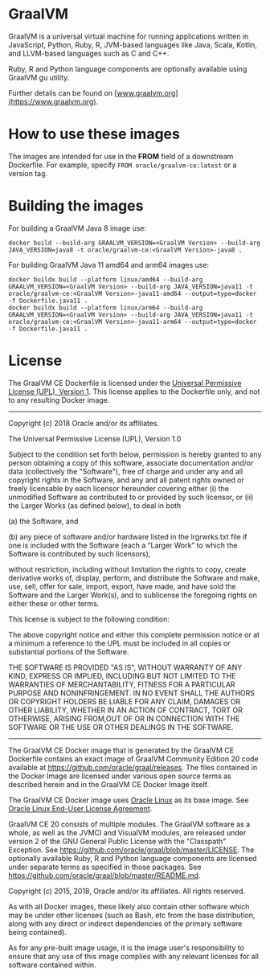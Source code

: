 
# GraalVM

GraalVM is a universal virtual machine for running applications written in JavaScript, Python, Ruby, R, JVM-based languages like Java, Scala, Kotlin, and LLVM-based languages such as C and C++.

Ruby, R and Python language components are optionally available using GraalVM gu utility.

Further details can be found on [www.graalvm.org](https://www.graalvm.org).


# How to use these images

The images are intended for use in the **FROM** field of a downstream Dockerfile. For example, specify `FROM oracle/graalvm-ce:latest` or a version tag.

# Building the images

For building a GraalVM Java 8 image use:

```
docker build --build-arg GRAALVM_VERSION=<GraalVM Version> --build-arg JAVA_VERSION=java8 -t oracle/graalvm-ce:<GraalVM Version>-java8 .
```

For building GraalVM Java 11 amd64 and arm64 images use:

```
docker buildx build --platform linux/amd64 --build-arg GRAALVM_VERSION=<GraalVM Version> --build-arg JAVA_VERSION=java11 -t oracle/graalvm-ce:<GraalVM Version>-java11-amd64 --output=type=docker -f Dockerfile.java11 .
docker buildx build --platform linux/arm64 --build-arg GRAALVM_VERSION=<GraalVM Version> --build-arg JAVA_VERSION=java11 -t oracle/graalvm-ce:<GraalVM Version>-java11-arm64 --output=type=docker -f Dockerfile.java11 .
```

# License
The GraalVM CE Dockerfile is licensed under the [Universal Permissive License (UPL), Version 1](https://opensource.org/licenses/UPL).  This license applies to the Dockerfile only, and not to any resulting Docker image.

**********************************************
	
Copyright (c) 2018 Oracle and/or its affiliates.

The Universal Permissive License (UPL), Version 1.0

Subject to the condition set forth below, permission is hereby granted to any person obtaining a copy of this software, associate documentation and/or data (collectively the "Software"), free of charge and under any and all copyright rights in the Software, and any and all patent rights owned or freely licensable by each licensor hereunder covering either (i) the unmodified Software as contributed to or provided by such licensor, or (ii) the Larger Works (as defined below), to deal in both

(a) the Software, and 

(b) any piece of software and/or hardware listed in the lrgrwrks.txt file if one is included with the Software (each a “Larger Work” to which the Software is contributed by such licensors), 

without restriction, including without limitation the rights to copy, create derivative works of, display, perform, and distribute the Software and make, use, sell, offer for sale, import, export, have made, and have sold the Software and the Larger Work(s), and to sublicense the foregoing rights on either these or other terms.

This license is subject to the following condition:

The above copyright notice and either this complete permission notice or at a minimum a reference to the UPL must be included in all copies or substantial portions of the Software.

THE SOFTWARE IS PROVIDED "AS IS", WITHOUT WARRANTY OF ANY KIND, EXPRESS OR IMPLIED, INCLUDING BUT NOT LIMITED TO THE WARRANTIES OF MERCHANTABILITY, FITNESS FOR A PARTICULAR PURPOSE AND NONINFRINGEMENT. IN NO EVENT SHALL THE AUTHORS OR COPYRIGHT HOLDERS BE LIABLE FOR ANY CLAIM, DAMAGES OR OTHER LIABILITY, WHETHER IN AN ACTION OF CONTRACT, TORT OR OTHERWISE, ARISING FROM,OUT OF OR IN CONNECTION WITH THE SOFTWARE OR THE USE OR OTHER DEALINGS IN THE SOFTWARE. 

**********************************************
    
The GraalVM CE Docker image that is generated by the GraalVM CE Dockerfile contains an exact image of GraalVM Community Edition 20 code available at https://github.com/oracle/graal/releases. The files contained in the Docker Image are licensed under various open source terms as described herein and in the GraalVM CE Docker Image itself.  

The GraalVM CE Docker image uses [Oracle Linux](https://hub.docker.com/_/oraclelinux/) as its base image. See [Oracle Linux End-User License Agreement](https://oss.oracle.com/ol7/EULA).

GraalVM CE 20 consists of multiple modules.  The GraalVM software as a whole, as well as the JVMCI and VisualVM modules, are released under version 2 of the GNU General Public License with the "Classpath" Exception.  See https://github.com/oracle/graal/blob/master/LICENSE.  The optionally available Ruby, R and Python language components are licensed under separate terms as specified in those packages. See https://github.com/oracle/graal/blob/master/README.md.  

Copyright (c) 2015, 2018, Oracle and/or its affiliates. All rights reserved.

As with all Docker images, these likely also contain other software which may be under other licenses (such as Bash, etc from the base distribution, along with any direct or indirect dependencies of the primary software being contained).

As for any pre-built image usage, it is the image user's responsibility to ensure that any use of this image complies with any relevant licenses for all software contained within.

